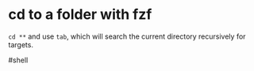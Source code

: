 # cd to a folder with fzf

`cd **` and use `tab`, which will search the current directory recursively for targets.

#shell